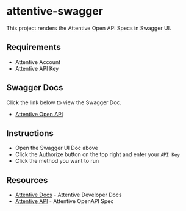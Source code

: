 # attentive-swagger

This project renders the Attentive Open API Specs in Swagger UI.

## Requirements

- Attentive Account
- Attentive API Key

## Swagger Docs

Click the link below to view the Swagger Doc.

* [Attentive Open API](https://johnchaffee.wiki/attentive-swagger/api/accounts_v1/)

## Instructions

- Open the Swagger UI Doc above
- Click the Authorize button on the top right and enter your `API Key`
- Click the method you want to run

## Resources

- [Attentive Docs](https://docs.attentivemobile.com/) - Attentive Developer Docs
- [Attentive API](https://docs.attentivemobile.com/openapi/reference/overview/) - Attentive OpenAPI Spec
